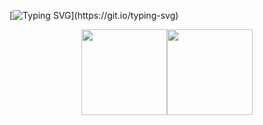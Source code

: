 [![Typing SVG](https://readme-typing-svg.herokuapp.com?size=25&duration=4200&color=3fc1c9&vCenter=true&width=200&height=40&lines=✨Rage+rage+against+the+dying+of+the+light.)](https://git.io/typing-svg)

<div align="center">
<span>  </span>
<img align="" height="137px" src="https://github-readme-stats.vercel.app/api?username=0xCAFEBABE0&hide_title=true&hide_border=true&show_icons=true&include_all_commits=true&line_height=21&bg_color=0,EC6C6C,FFD479,FFFC79,73FA79&theme=graywhite" /><img align="" height="137px" src="https://github-readme-stats.vercel.app/api/top-langs/?username=0xCAFEBABE0&hide_title=true&hide_border=true&layout=compact&bg_color=0,73FA79,73FDFF,D783FF&theme=graywhite" />
<span>  </span>
</div>


<!--
**oongrider/oongrider** is a ✨ _special_ ✨ repository because its `README.md` (this file) appears on your GitHub profile.

Here are some ideas to get you started:

- 🔭 I’m currently working on ...
- 🌱 I’m currently learning ...
- 👯 I’m looking to collaborate on ...
- 🤔 I’m looking for help with ...
- 💬 Ask me about ...
- 📫 How to reach me: ...
- 😄 Pronouns: ...
- ⚡ Fun fact: ...
-->
